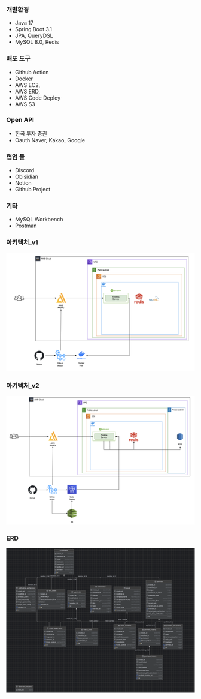 ### 개발환경
- Java 17
- Spring Boot 3.1
- JPA, QueryDSL
- MySQL 8.0, Redis

### 배포 도구
- Github Action
- Docker
- AWS EC2, 
- AWS ERD, 
- AWS Code Deploy
- AWS S3

### Open API
- 한국 투자 증권
- Oauth Naver, Kakao, Google

### 협업 툴
- Discord
- Obisidian
- Notion
- Github Project

### 기타
- MySQL Workbench
- Postman

### 아키텍처_v1
![아키텍처](./fineAnts_architecture.png)

### 아키텍처_v2
![아키텍처](./fineAnts_architecture_v2.png)

### ERD
![아키텍처](../ERD/ERD.png)
